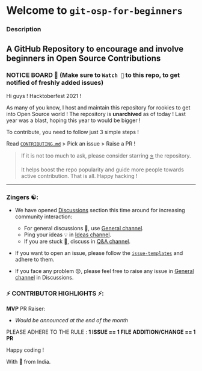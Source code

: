 # Welcome to `git-osp-for-beginners`
### Description 
A GitHub Repository to encourage and involve beginners in Open Source Contributions
---
### NOTICE BOARD 📢 (Make sure to `Watch 👀` to this repo, to get notified of freshly added issues)

Hi guys ! Hacktoberfest 2021 !

As many of you know, I host and maintain this repository for rookies to get into Open Source world ! 
The repository is **unarchived** as of today ! 
Last year was a blast, hoping this year to would be bigger !

To contribute, you need to follow just 3 simple steps !

Read [`CONTRIBUTING.md`](https://github.com/aditya109/git-osp-for-beginners/blob/master/CONTRIBUTING.md) >  Pick an issue > Raise a PR ! 

> If it is not too much to ask, please consider starring [⭐](https://emojipedia.org/star/) the repository. 
> 
> It helps boost the repo popularity and guide more people towards active contribution. That is all. Happy hacking !

---

### Zingers ☯️:

- We have opened [Discussions](https://github.com/aditya109/git-osp-for-beginners/discussions) section this time around for increasing community interaction:
  - For general discussions 💬, use [General channel](https://github.com/aditya109/git-osp-for-beginners/discussions/categories/general).
  - Ping your ideas 💡 in [Ideas channel](https://github.com/aditya109/git-osp-for-beginners/discussions/categories/ideas).
  - If you are stuck 🤔, discuss in [Q&A channel](https://github.com/aditya109/git-osp-for-beginners/discussions/categories/q-a).

- If you want to open an issue, please follow the [`issue-templates`](https://github.com/aditya109/git-osp-for-beginners/issues/new/choose) and adhere to them.

- If you face any problem 😟, please feel free to raise any issue in [General channel](https://github.com/aditya109/git-osp-for-beginners/discussions/categories/general) in Discussions.

### ⚡ CONTRIBUTOR HIGHLIGHTS ⚡:

**MVP** PR Raiser:
- *Would be announced at the end of the month*


PLEASE ADHERE TO THE RULE : **1 ISSUE == 1 FILE ADDITION/CHANGE == 1 PR**

Happy coding !

With 💚 from India.
